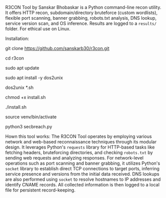 R3CON Tool by Sanskar Bhobaskar is a Python command-line recon utility. It offers HTTP recon, subdomain/directory bruteforce (custom wordlists), flexible port scanning, banner grabbing, robots.txt analysis, DNS lookup, service version scan, and OS inference. Results are logged to a `results/` folder. For ethical use on Linux.

Installation:

git clone https://github.com/sanskarb30/r3con.git

cd r3con

sudo apt update

sudo apt install -y dos2unix

dos2unix *.sh

chmod +x install.sh

./install.sh

source venv/bin/activate

python3 secbreach.py <target>


Hown this tool works:
The R3CON Tool operates by employing various network and web-based reconnaissance techniques through its modular design. It leverages Python's `requests` library for HTTP-based tasks like fetching headers, bruteforcing directories, and checking `robots.txt` by sending web requests and analyzing responses. For network-level operations such as port scanning and banner grabbing, it utilizes Python's `socket` library to establish direct TCP connections to target ports, inferring service presence and versions from the initial data received. DNS lookups are also performed using `socket` to resolve hostnames to IP addresses and identify CNAME records. All collected information is then logged to a local file for persistent record-keeping.
